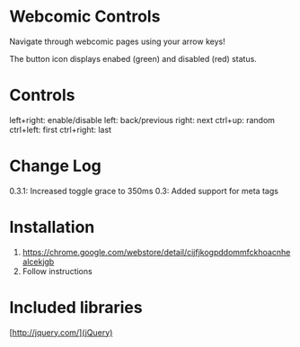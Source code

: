 Webcomic Controls
=================
Navigate through webcomic pages using your arrow keys!

The button icon displays enabed (green) and disabled (red) status.


Controls
========
left+right: enable/disable
left: back/previous
right: next
ctrl+up: random
ctrl+left: first
ctrl+right: last


Change Log
==========
0.3.1: Increased toggle grace to 350ms
0.3:   Added support for meta tags


Installation
============
1. https://chrome.google.com/webstore/detail/cijfjkogpddommfckhoacnhealcekjgb
2. Follow instructions


Included libraries
=======
[http://jquery.com/](jQuery)
